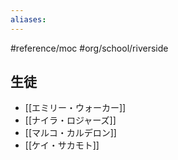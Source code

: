 ```yaml
---
aliases:
---
```

#reference/moc #org/school/riverside 
## 生徒
- [[エミリー・ウォーカー]]
- [[ナイラ・ロジャーズ]]
- [[マルコ・カルデロン]]
- [[ケイ・サカモト]]